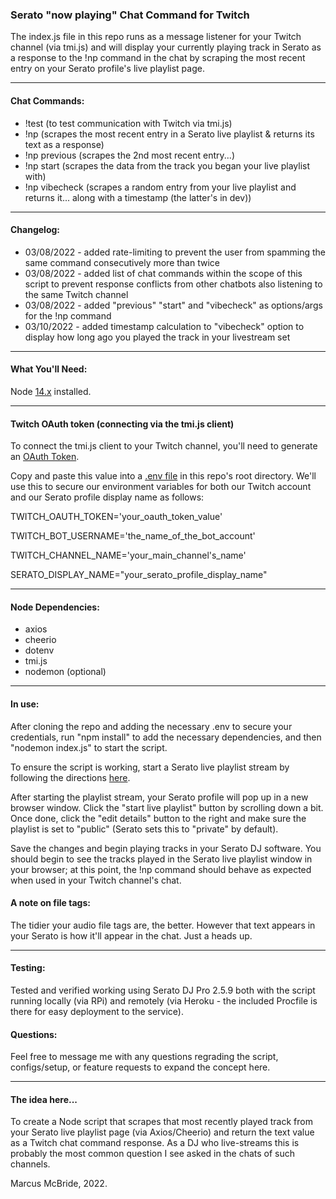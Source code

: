 ### Serato "now playing" Chat Command for Twitch

The index.js file in this repo runs as a message listener for your Twitch channel (via tmi.js) and will display your currently playing track in Serato as a response to the !np command in the chat by scraping the most recent entry on your Serato profile's live playlist page.

<hr>

#### Chat Commands:

* !test (to test communication with Twitch via tmi.js)
* !np (scrapes the most recent entry in a Serato live playlist & returns its text as a response)
* !np previous (scrapes the 2nd most recent entry...)
* !np start (scrapes the data from the track you began your live playlist with)
* !np vibecheck (scrapes a random entry from your live playlist and returns it... along with a timestamp (the latter's in dev))

<hr>

#### Changelog:

* 03/08/2022 - added rate-limiting to prevent the user from spamming the same command consecutively more than twice
* 03/08/2022 - added list of chat commands within the scope of this script to prevent response conflicts from other chatbots also listening to the same Twitch channel
* 03/08/2022 - added "previous" "start" and "vibecheck" as options/args for the !np command
* 03/10/2022 - added timestamp calculation to "vibecheck" option to display how long ago you played the track in your livestream set

<hr>

#### What You'll Need:

Node <a href='https://nodejs.org/en/'>14.x</a> installed.

<hr>

#### Twitch OAuth token (connecting via the tmi.js client)

To connect the tmi.js client to your Twitch channel, you'll need to generate an <a href="https://twitchapps.com/tmi/">OAuth Token</a>.  

Copy and paste this value into a <a href='https://www.npmjs.com/package/dotenv'>.env file</a> in this repo's root directory.  We'll use this to secure our environment variables for both our Twitch account and our Serato profile display name as follows:

TWITCH_OAUTH_TOKEN='your_oauth_token_value'

TWITCH_BOT_USERNAME='the_name_of_the_bot_account'

TWITCH_CHANNEL_NAME='your_main_channel's_name'

SERATO_DISPLAY_NAME="your_serato_profile_display_name"

<hr>

#### Node Dependencies:

* axios
* cheerio
* dotenv
* tmi.js
* nodemon (optional)

<hr>

#### In use:

After cloning the repo and adding the necessary .env to secure your credentials, run "npm install" to add the necessary dependencies, and then "nodemon index.js" to start the script.

To ensure the script is working, start a Serato live playlist stream by following the directions <a href="https://support.serato.com/hc/en-us/articles/228019568-Live-Playlists">here</a>.  

After starting the playlist stream, your Serato profile will pop up in a new browser window.  Click the "start live playlist" button by scrolling down a bit.  Once done, click the "edit details" button to the right and make sure the playlist is set to "public" (Serato sets this to "private" by default).  

Save the changes and begin playing tracks in your Serato DJ software.  You should begin to see the tracks played in the Serato live playlist window in your browser; at this point, the !np command should behave as expected when used in your Twitch channel's chat.

#### A note on file tags:

The tidier your audio file tags are, the better.  However that text appears in your Serato is how it'll appear in the chat.  Just a heads up.

<hr>

#### Testing:

Tested and verified working using Serato DJ Pro 2.5.9 both with the script running locally (via RPi) and remotely (via Heroku - the included Procfile is there for easy deployment to the service).

#### Questions:

Feel free to message me with any questions regrading the script, configs/setup, or feature requests to expand the concept here.

<hr>

#### The idea here...

To create a Node script that scrapes that most recently played track from your Serato live playlist page (via Axios/Cheerio) and return the text value as a Twitch chat command response.  As a DJ who live-streams this is probably the most common question I see asked in the chats of such channels.  

Marcus McBride, 2022.
